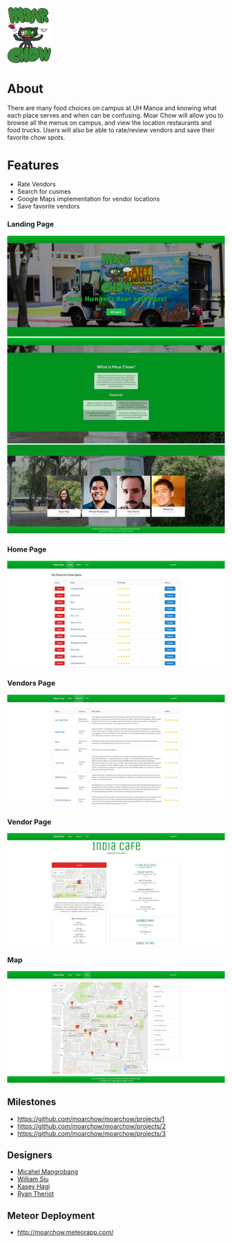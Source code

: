 <a href="http://moarchow.meteorapp.com/"><img style="max-width: 20%;" src="https://raw.githubusercontent.com/moarchow/moarchow.github.io/master/images/need-real-food1.png"></a>

# About
There are many food choices on campus at UH Manoa and knowing what each place serves and when can be confusing. Moar Chow will allow you to browse all the menus on campus, and view the location restaurants and food trucks. Users will also be able to rate/review vendors and save their favorite chow spots.

# Features
 + Rate Vendors
 + Search for cusines
 + Google Maps implementation for vendor locations
 + Save favorite vendors
 
### Landing Page
<img class="ui medium right floated image" src="https://raw.githubusercontent.com/moarchow/moarchow.github.io/master/images/milestone2/landing1.jpg">

<img class="ui medium right floated image" src="https://raw.githubusercontent.com/moarchow/moarchow.github.io/master/images/milestone2/landing2.jpg">

<img class="ui medium right floated image" src="https://raw.githubusercontent.com/moarchow/moarchow.github.io/master/images/milestone2/landing3.jpg">

### Home Page
<img class="ui medium right floated image" src="https://raw.githubusercontent.com/moarchow/moarchow.github.io/master/images/milestone2/home.jpg">

### Vendors Page
<img class="ui medium right floated image" src="https://raw.githubusercontent.com/moarchow/moarchow.github.io/master/images/milestone2/vendors.jpg">

### Vendor Page
<img class="ui medium right floated image" src="https://raw.githubusercontent.com/moarchow/moarchow.github.io/master/images/milestone2/vendorpage.jpg">

### Map
<img class="ui medium right floated image" src="https://raw.githubusercontent.com/moarchow/moarchow.github.io/master/images/milestone2/map.jpg">

## Milestones
 + https://github.com/moarchow/moarchow/projects/1
 + https://github.com/moarchow/moarchow/projects/2
 + https://github.com/moarchow/moarchow/projects/3
 
## Designers
 + [Micahel Mangrobang](https://mickyjm.github.io/)
 + [William Siu](https://williamycsiu.github.io/)
 + [Kasey Hagi](https://kaseyhagi.github.io/)
 + [Ryan Theriot](https://rctheriot.github.io/)
 
## Meteor Deployment
 + http://moarchow.meteorapp.com/
 
